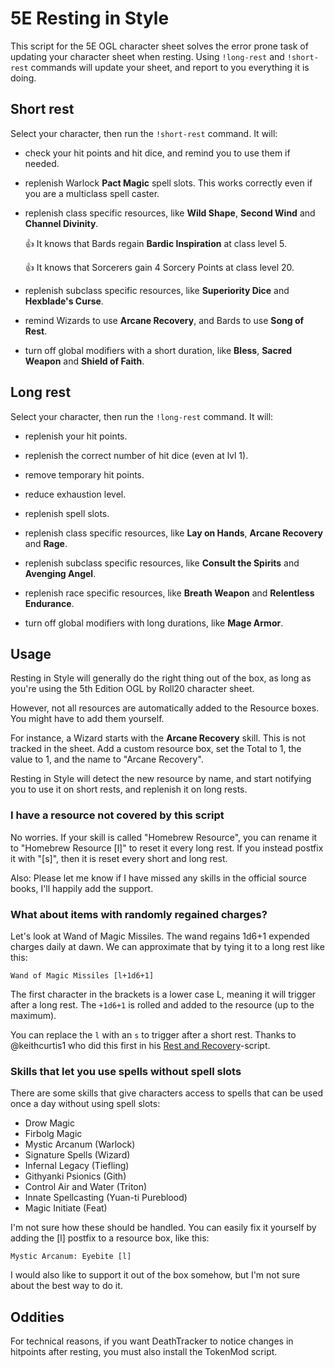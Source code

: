 # 5E Resting in Style

This script for the 5E OGL character sheet solves the error prone task of
updating your character sheet when resting. Using `!long-rest` and `!short-rest`
commands will update your sheet, and report to you everything it is doing.

## Short rest

Select your character, then run the `!short-rest` command. It will:

- check your hit points and hit dice, and remind you to use them if needed.

- replenish Warlock **Pact Magic** spell slots. This works correctly even if you
  are a multiclass spell caster.

- replenish class specific resources, like **Wild Shape**, **Second Wind** and **Channel Divinity**.

    :+1: It knows that Bards regain **Bardic Inspiration** at class level 5.

    :+1: It knows that Sorcerers gain 4 Sorcery Points at class level 20.

- replenish subclass specific resources, like **Superiority Dice** and **Hexblade's Curse**.

- remind Wizards to use **Arcane Recovery**, and Bards to use **Song of Rest**.

- turn off global modifiers with a short duration, like **Bless**, **Sacred Weapon** and **Shield of Faith**.

## Long rest

Select your character, then run the `!long-rest` command. It will:

- replenish your hit points.

- replenish the correct number of hit dice (even at lvl 1).

- remove temporary hit points.

- reduce exhaustion level.

- replenish spell slots.

- replenish class specific resources, like **Lay on Hands**, **Arcane Recovery** and **Rage**.

- replenish subclass specific resources, like **Consult the Spirits** and **Avenging Angel**.

- replenish race specific resources, like **Breath Weapon** and **Relentless Endurance**.

- turn off global modifiers with long durations, like **Mage Armor**.

## Usage

Resting in Style will generally do the right thing out of the box, as long as
you're using the 5th Edition OGL by Roll20 character sheet.

However, not all resources are automatically added to the Resource boxes. You
might have to add them yourself.

For instance, a Wizard starts with the **Arcane Recovery** skill. This is not
tracked in the sheet. Add a custom resource box, set the Total to 1, the value
to 1, and the name to "Arcane Recovery".

Resting in Style will detect the new resource by name, and start notifying you
to use it on short rests, and replenish it on long rests.

### I have a resource not covered by this script

No worries. If your skill is called "Homebrew Resource", you can rename it to
"Homebrew Resource [l]" to reset it every long rest. If you instead postfix it
with "[s]", then it is reset every short and long rest.

Also: Please let me know if I have missed any skills in the official source
books, I'll happily add the support.

### What about items with randomly regained charges?

Let's look at Wand of Magic Missiles. The wand regains 1d6+1 expended charges
daily at dawn. We can approximate that by tying it to a long rest like this:

```
Wand of Magic Missiles [l+1d6+1]
```

The first character in the brackets is a lower case L, meaning it will trigger
after a long rest. The `+1d6+1` is rolled and added to the resource (up to the
maximum).

You can replace the `l` with an `s` to trigger after a short rest. Thanks to
@keithcurtis1 who did this first in his [Rest and
Recovery](https://app.roll20.net/forum/post/8652406/script-rest-and-recovery)-script.

### Skills that let you use spells without spell slots

There are some skills that give characters access to spells that can be used
once a day without using spell slots:

- Drow Magic
- Firbolg Magic
- Mystic Arcanum (Warlock)
- Signature Spells (Wizard)
- Infernal Legacy (Tiefling)
- Githyanki Psionics (Gith)
- Control Air and Water (Triton)
- Innate Spellcasting (Yuan-ti Pureblood)
- Magic Initiate (Feat)

I'm not sure how these should be handled. You can easily fix it yourself by
adding the [l] postfix to a resource box, like this:

    Mystic Arcanum: Eyebite [l]

I would also like to support it out of the box somehow, but I'm not sure about
the best way to do it.

## Oddities

For technical reasons, if you want DeathTracker to notice changes in hitpoints
after resting, you must also install the TokenMod script.
